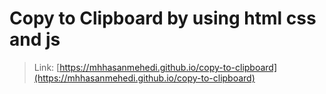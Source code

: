 # Copy to Clipboard by using html css and js

> Link: [https://mhhasanmehedi.github.io/copy-to-clipboard](https://mhhasanmehedi.github.io/copy-to-clipboard)
